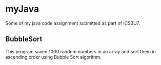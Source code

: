 # myJava
Some of my java code assignment submitted as part of ICS3U7.

## BubbleSort

This program saved 1000 random numbers in an array and sort them in ascending order using Bubble Sort algorithm.


